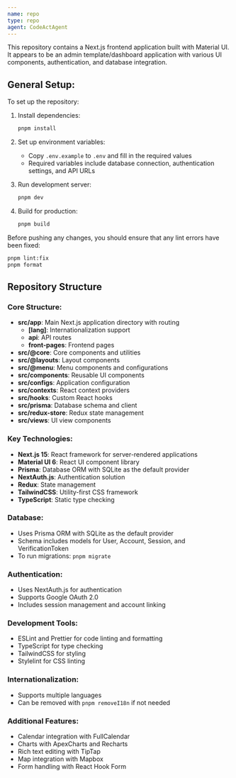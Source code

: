 ```yaml
---
name: repo
type: repo
agent: CodeActAgent
---
```


This repository contains a Next.js frontend application built with Material UI. It appears to be an admin template/dashboard application with various UI components, authentication, and database integration.

## General Setup:

To set up the repository:

1. Install dependencies:
   ```bash
   pnpm install
   ```

2. Set up environment variables:
   - Copy `.env.example` to `.env` and fill in the required values
   - Required variables include database connection, authentication settings, and API URLs

3. Run development server:
   ```bash
   pnpm dev
   ```

4. Build for production:
   ```bash
   pnpm build
   ```

Before pushing any changes, you should ensure that any lint errors have been fixed:
```bash
pnpm lint:fix
pnpm format
```

## Repository Structure

### Core Structure:
- **src/app**: Main Next.js application directory with routing
  - **[lang]**: Internationalization support
  - **api**: API routes
  - **front-pages**: Frontend pages
- **src/@core**: Core components and utilities
- **src/@layouts**: Layout components
- **src/@menu**: Menu components and configurations
- **src/components**: Reusable UI components
- **src/configs**: Application configuration
- **src/contexts**: React context providers
- **src/hooks**: Custom React hooks
- **src/prisma**: Database schema and client
- **src/redux-store**: Redux state management
- **src/views**: UI view components

### Key Technologies:
- **Next.js 15**: React framework for server-rendered applications
- **Material UI 6**: React UI component library
- **Prisma**: Database ORM with SQLite as the default provider
- **NextAuth.js**: Authentication solution
- **Redux**: State management
- **TailwindCSS**: Utility-first CSS framework
- **TypeScript**: Static type checking

### Database:
- Uses Prisma ORM with SQLite as the default provider
- Schema includes models for User, Account, Session, and VerificationToken
- To run migrations: `pnpm migrate`

### Authentication:
- Uses NextAuth.js for authentication
- Supports Google OAuth 2.0
- Includes session management and account linking

### Development Tools:
- ESLint and Prettier for code linting and formatting
- TypeScript for type checking
- TailwindCSS for styling
- Stylelint for CSS linting

### Internationalization:
- Supports multiple languages
- Can be removed with `pnpm removeI18n` if not needed

### Additional Features:
- Calendar integration with FullCalendar
- Charts with ApexCharts and Recharts
- Rich text editing with TipTap
- Map integration with Mapbox
- Form handling with React Hook Form